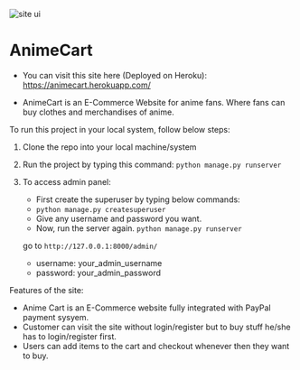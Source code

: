 ![site ui](https://user-images.githubusercontent.com/37404377/171172028-ba705199-dbad-4a3b-8acd-27b4a61b63eb.jpg)


# AnimeCart
- You can visit this site here (Deployed on Heroku):
https://animecart.herokuapp.com/

- AnimeCart is an E-Commerce Website for anime fans. Where fans can buy clothes and merchandises of anime.


To run this project in your local system, follow below steps: 

1. Clone the repo into your local machine/system
2. Run the project by typing this command:
   `python manage.py runserver`
3. To access admin panel:
   - First create the superuser by typing below commands:
   - `python manage.py createsuperuser`
   - Give any username and password you want.
   - Now, run the server again. `python manage.py runserver`
   
   go to `http://127.0.0.1:8000/admin/`
   - username: your_admin_username
   - password: your_admin_password

Features of the site:
- Anime Cart is an E-Commerce website fully integrated with PayPal payment sysyem.
- Customer can visit the site without login/register but to buy stuff he/she has to login/register first.
- Users can add items to the cart and checkout whenever then they want to buy.
